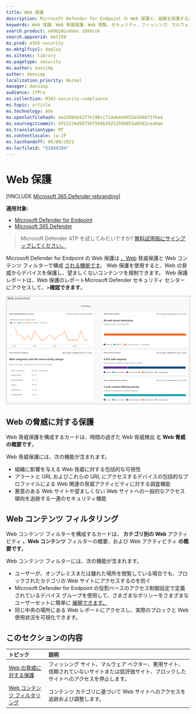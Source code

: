 ```yaml
---
title: Web 保護
description: Microsoft Defender for Endpoint の Web 保護と、組織を保護する方法について説明します。
keywords: Web 保護、Web 脅威保護、Web 閲覧、セキュリティ、フィッシング、マルウェア、悪用、Web サイト、ネットワーク保護、エッジ、Internet Explorer、Chrome、Firefox、Web ブラウザー、悪意のある Web サイト
search.product: eADQiWindows 10XVcnh
search.appverid: met150
ms.prod: m365-security
ms.mktglfcycl: deploy
ms.sitesec: library
ms.pagetype: security
ms.author: dansimp
author: dansimp
localization_priority: Normal
manager: dansimp
audience: ITPro
ms.collection: M365-security-compliance
ms.topic: article
ms.technology: mde
ms.openlocfilehash: eed208da92f7e196cc71dab4e9d32e5666f3f6a4
ms.sourcegitcommit: 4fb1226d5875bf5b9b29252596855a6562cea9ae
ms.translationtype: MT
ms.contentlocale: ja-JP
ms.lasthandoff: 06/08/2021
ms.locfileid: "52844204"
---
```

# <a name="web-protection"></a>Web 保護

[!INCLUDE [Microsoft 365 Defender rebranding](../../includes/microsoft-defender.md)]

**適用対象:**
- [Microsoft Defender for Endpoint](https://go.microsoft.com/fwlink/p/?linkid=2154037)
- [Microsoft 365 Defender](https://go.microsoft.com/fwlink/?linkid=2118804)


>Microsoft Defender ATP を試してみたいですか? [無料試用版にサインアップしてください。](https://www.microsoft.com/microsoft-365/windows/microsoft-defender-atp?ocid=docs-wdatp-main-abovefoldlink&rtc=1)

Microsoft Defender for Endpoint の Web 保護は [、Web](web-threat-protection.md) 脅威保護と Web コンテンツ フィルターで構成 [される機能です](web-content-filtering.md)。 Web 保護を使用すると、Web の脅威からデバイスを保護し、望ましくないコンテンツを規制できます。 Web 保護レポートは、Web 保護のレポートMicrosoft Defender セキュリティ センターにアクセスして、>**確認できます**。

![すべての Web 保護カードのイメージ](images/web-protection.png)

## <a name="web-threat-protection"></a>Web の脅威に対する保護

Web 脅威保護を構成するカードは、時間の過ぎた Web 脅威検出 **と** **Web 脅威の概要です**。

Web 脅威保護には、次の機能が含まれます。
- 組織に影響を与える Web 脅威に対する包括的な可視性
- アラートと URL およびこれらの URL にアクセスするデバイスの包括的なプロファイルによる Web 関連の脅威アクティビティに対する調査機能
- 悪意のある Web サイトや望ましくない Web サイトへの一般的なアクセス傾向を追跡する一連のセキュリティ機能

## <a name="web-content-filtering"></a>Web コンテンツ フィルタリング

Web コンテンツ フィルターを構成するカードは、 **カテゴリ別の Web** アクティビティ **、Web コンテンツ** フィルターの概要、および Web アクティビティ **の概要です**。

Web コンテンツ フィルターには、次の機能が含まれます。
- ユーザーが、オンプレミスまたは離れた場所を閲覧している場合でも、ブロックされたカテゴリの Web サイトにアクセスするのを防ぐ
- Microsoft Defender for Endpoint の役割ベースのアクセス制御設定で定義されているデバイス グループを使用して、さまざまなポリシーをさまざまなユーザーセットに簡単に [展開できます。](/microsoft-365/security/defender-endpoint/rbac)
- 同じ中央の場所にある Web レポートにアクセスし、実際のブロックと Web 使用状況を可視化できます。

## <a name="in-this-section"></a>このセクションの内容

トピック | 説明
:---|:---
[Web の脅威に対する保護](web-threat-protection.md) | フィッシング サイト、マルウェア ベクター、悪用サイト、信頼されていないサイトまたは低評価サイト、ブロックしたサイトへのアクセスを停止します。
[Web コンテンツ フィルタリング](web-content-filtering.md) | コンテンツ カテゴリに基づいて Web サイトへのアクセスを追跡および調整します。
